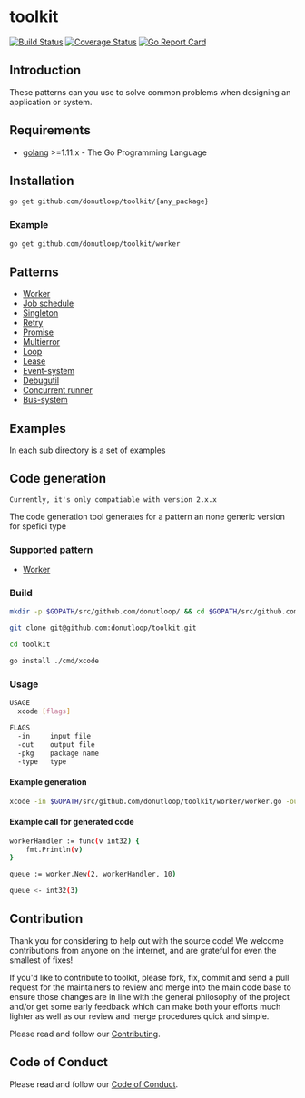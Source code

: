 # toolkit

[![Build Status](https://travis-ci.org/donutloop/toolkit.svg?branch=master)](https://travis-ci.org/donutloop/toolkit)
[![Coverage Status](https://coveralls.io/repos/github/donutloop/toolkit/badge.svg)](https://coveralls.io/github/donutloop/toolkit)
[![Go Report Card](https://goreportcard.com/badge/github.com/donutloop/toolkit)](https://goreportcard.com/report/github.com/donutloop/toolkit)

## Introduction

These patterns can you use to solve common problems when designing an application or system.

## Requirements

* [golang](https://golang.org/) >=1.11.x - The Go Programming Language

## Installation

```sh
go get github.com/donutloop/toolkit/{any_package}
```

### Example

```sh
go get github.com/donutloop/toolkit/worker
```

## Patterns 

* [Worker](https://github.com/donutloop/toolkit/blob/master/worker/README.md)
* [Job schedule](https://github.com/donutloop/toolkit/blob/master/schedule/README.md)
* [Singleton](https://github.com/donutloop/toolkit/blob/master/singleton/README.md)
* [Retry](https://github.com/donutloop/toolkit/blob/master/retry/README.md) 
* [Promise](https://github.com/donutloop/toolkit/blob/master/promise/README.md) 
* [Multierror](https://github.com/donutloop/toolkit/blob/master/multierror/README.md)
* [Loop](https://github.com/donutloop/toolkit/blob/master/loop/README.md) 
* [Lease](https://github.com/donutloop/toolkit/blob/master/lease/README.md)
* [Event-system](https://github.com/donutloop/toolkit/blob/master/event/README.md)
* [Debugutil](https://github.com/donutloop/toolkit/blob/master/debugutil/README.md)
* [Concurrent runner](https://github.com/donutloop/toolkit/blob/master/concurrent/README.md)
* [Bus-system](https://github.com/donutloop/toolkit/blob/master/bus/README.md)

## Examples 

In each sub directory is a set of examples 

## Code generation

`Currently, it's only compatiable with version 2.x.x`

The code generation tool generates for a pattern an none generic version for spefici type

### Supported pattern

* [Worker](https://github.com/donutloop/toolkit/blob/master/worker/README.md)

### Build

```bash
mkdir -p $GOPATH/src/github.com/donutloop/ && cd $GOPATH/src/github.com/donutloop/

git clone git@github.com:donutloop/toolkit.git

cd toolkit

go install ./cmd/xcode
```

### Usage

```bash
USAGE
  xcode [flags]

FLAGS
  -in     input file
  -out    output file
  -pkg    package name
  -type   type
```

#### Example generation 

```bash 
xcode -in $GOPATH/src/github.com/donutloop/toolkit/worker/worker.go -out $GOPATH/src/github.com/donutloop/toolkit/worker/new_worker.go -pkg test -type int32 
```

#### Example call for generated code 

```bash
workerHandler := func(v int32) {
    fmt.Println(v)
}

queue := worker.New(2, workerHandler, 10)

queue <- int32(3)
```

## Contribution

Thank you for considering to help out with the source code! We welcome contributions from
anyone on the internet, and are grateful for even the smallest of fixes!

If you'd like to contribute to toolkit, please fork, fix, commit and send a pull request
for the maintainers to review and merge into the main code base to ensure those changes are in line with the general philosophy of the project and/or get some
early feedback which can make both your efforts much lighter as well as our review and merge
procedures quick and simple.

Please read and follow our [Contributing](https://github.com/donutloop/toolkit/blob/master/CONTRIBUTING.md).

## Code of Conduct

Please read and follow our [Code of Conduct](https://github.com/donutloop/toolkit/blob/master/CODE_OF_CONDUCT.md).
